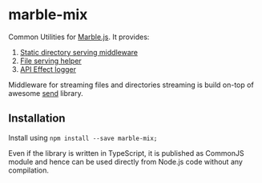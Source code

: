 # marble-mix
Common Utilities for [Marble.js](https://github.com/marblejs/marble). It provides:
  1. [Static directory serving middleware](./docs/directory.md)
  2. [File serving helper](./docs/file.md)
  3. [API Effect logger](./docs/effectLogger.md)

Middleware for streaming files and directories streaming is build on-top of awesome [send](https://github.com/pillarjs/send) library.

## Installation
Install using `npm install --save marble-mix;`

Even if the library is written in TypeScript, it is published as CommonJS module and hence can be used directly from Node.js code without any compilation.
